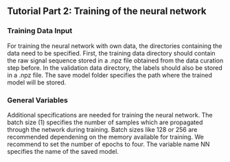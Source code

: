 ## Tutorial Part 2: Training of the neural network 
### Training Data Input
For training the neural network with own data, the directories containing the data need to be specified. First, the training data directory should contain the raw signal sequence stored in a .npz file obtained from the data curation step before. In the validation data directory, the labels should also be stored in a .npz file. The save model folder specifies the path where the trained model will be stored.

### General Variables
Additional specifications are needed for training the neural network. The batch size (1) specifies the number of samples which are propagated through the network during training. Batch sizes like 128 or 256 are recommended dependening on the memory available for training. We recommend to set the number of epochs to four. The variable name NN specifies the name of the saved model.  
